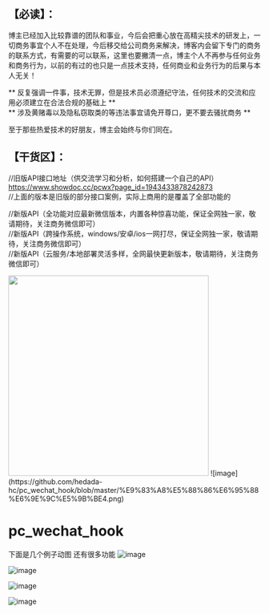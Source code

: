 【必读】：  
--------
博主已经加入比较靠谱的团队和事业，今后会把重心放在高精尖技术的研发上，一切商务事宜个人不在处理，今后移交给公司商务来解决，博客内会留下专门的商务的联系方式，有需要的可以联系，这里也要撇清一点，博主个人不再参与任何业务和商务行为，以前的有过的也只是一点技术支持，任何商业和业务行为的后果与本人无关！  

** 反复强调一件事，技术无罪，但是技术员必须遵纪守法，任何技术的交流和应用必须建立在合法合规的基础上 **    
** 涉及黄赌毒以及隐私窃取类的等违法事宜请免开尊口，更不要去骚扰商务 **  

至于那些热爱技术的好朋友，博主会始终与你们同在。      
           

【干货区】：
---------
//旧版API接口地址（供交流学习和分析，如何搭建一个自己的API）  
https://www.showdoc.cc/pcwx?page_id=1943433878242873    
//上面的版本是旧版的部分接口案例，实际上商用的是覆盖了全部功能的

//新版API（全功能对应最新微信版本，内置各种惊喜功能，保证全网独一家，敬请期待，关注商务微信即可）  
//新版API（跨操作系统，windows/安卓/ios一网打尽，保证全网独一家，敬请期待，关注商务微信即可）  
//新版API（云服务/本地部署灵活多样，全网最快更新版本，敬请期待，关注商务微信即可）  


<img src="https://github.com/hedada-hc/pc_wechat_hook/blob/master/20190913112013.jpg" width="400">
![image](https://github.com/hedada-hc/pc_wechat_hook/blob/master/%E9%83%A8%E5%88%86%E6%95%88%E6%9E%9C%E5%9B%BE4.png)

# pc_wechat_hook  


下面是几个例子动图 还有很多功能 
![image](https://github.com/hedada-hc/pc_wechat_hook/blob/master/%E9%83%A8%E5%88%86%E6%95%88%E6%9E%9C%E5%9B%BE4.png)

![image](https://github.com/hedada-hc/pc_wechat_hook/blob/master/%E9%83%A8%E5%88%86%E6%95%88%E6%9E%9C%E5%9B%BE1.gif)
 
![image](https://github.com/hedada-hc/pc_wechat_hook/blob/master/%E9%83%A8%E5%88%86%E6%95%88%E6%9E%9C%E5%9B%BE2.gif)
  
![image](https://github.com/hedada-hc/pc_wechat_hook/blob/master/%E9%83%A8%E5%88%86%E6%95%88%E6%9E%9C%E5%9B%BE3.gif)
